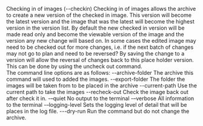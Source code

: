 Checking in of images (--checkin)
Checking in of images allows the archive to create a new version of the checked in image. This version will become the latest version and the image that was the latest will become the highest version in the version list. By default the new checked in version will be made read only and become the viewable version of the image and the version any new change will based on. In some cases the edited image may need to be checked out for more changes, i.e. if the next batch of changes may not go to plan and need to be reversed? By saving the change to a version will allow the reversal of changes back to this place holder version. This can be done by using the uncheck out command.    
The command line options are as follows:
--archive-folder	The archive this command will used to added the images.
--export-folder	The folder the images will be taken from to be placed in the archive
--current-path 	Use the current path to take the images
--recheck-out	Check the image back out after check it in. 
-–quiet	No output to the terminal
-–verbose	All information to the terminal
-–logging-level	Sets the logging level of detail that will be places in the log file.
---dry-run	Run the command but do not change the archive. 


